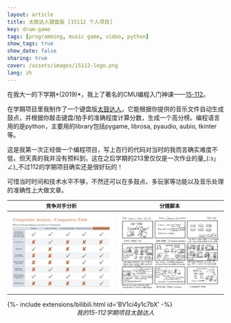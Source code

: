 ```yaml
---
layout: article
title: 太鼓达人键盘版 [15112 个人项目]
key: drum-game
tags: [programming, music game, video, python]
show_tags: true
show_date: false
sharing: true
cover: /assets/images/15112-logo.png
lang: zh
---
```


在我大一的下学期*(2019)*，我上了著名的CMU编程入门神课——[15-112]。

在学期项目里我制作了一个键盘版[太鼓达人][game]，它能根据你提供的音乐文件自动生成鼓点，并根据你敲击键盘/拍手的准确程度计算分数，生成一个高分榜。编程语言用的是python，主要用的library包括pygame, librosa, pyaudio, aubio, tkinter等。

<!--more-->

这是我第一次正经做一个编程项目，写上百行的代码对当时的我而言确实难度不低，但天真的我并没有预料到，这在之后学期的213里仅仅是一次作业的量_(:з」∠)_不过112的学期项目确实还是很好玩的！

可惜当时时间和技术水平不够，不然还可以在多鼓点、多玩家等功能以及音乐处理的准确性上大做文章。

| `竞争对手分析` | `分镜脚本` |
| -- | -- | 
|![](/assets/images/15112-comparative-analysis.png)|![](/assets/images/15112-storyboard.png)|

<div>{%- include extensions/bilibili.html id='BV1ci4y1c7bX' -%}</div>
<center><i>我的15-112学期项目太鼓达人</i></center>


[15-112]: http://www.krivers.net/15112-s19/index.html
[game]: https://en.wikipedia.org/wiki/Taiko_no_Tatsujin:_Drum_%27n%27_Fun!